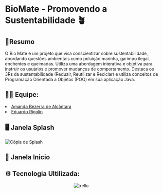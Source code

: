 # BioMate - Promovendo a Sustentabilidade 🪴

**<h2>📄Resumo</h2>**
O Bio Mate é um projeto que visa conscientizar sobre sustentabilidade, abordando
questões ambientais como poluição marinha, garimpo ilegal, enchentes e queimadas. Utiliza
uma abordagem interativa e objetiva para instruir os usuários e promover mudanças de
comportamento. Destaca os 3Rs da sustentabilidade (Reduzir, Reutilizar e Reciclar) e utiliza
conceitos de Programação Orientada a Objetos (POO) em sua aplicação Java.

**<h2>👨‍💻 Equipe:</h2>**
<li>
  <a href="https://github.com/amandaalbez">Amanda Bezerra de Alcântara</a><br>
</li>
<li>
  <a href="https://github.com/EduardoRigolin">Eduardo Rigolin</a><br>
</li>

**<h2>🖥️ Janela Splash</h2>**
![Cópia de Splash](https://github.com/amandaalbez/BioMate-APS-3SEM/assets/104281621/ed5b2eaf-4df0-401d-84d8-23ba148a0bb9)

**<h2>🚪 Janela Inicio</h2>**

**<h2>⚙ Tecnologia Ultilizada:</h2>**
<div align="center">
  <img src="https://img.shields.io/badge/Java-FFC300?style=for-the-badge&logo=java&logoColor=white" title="trello" alt="trello"/>&nbsp; 
</div>
